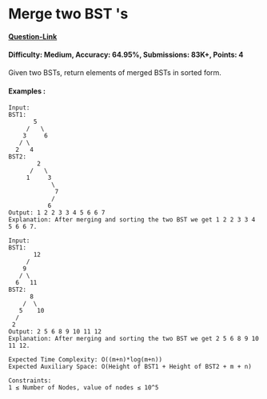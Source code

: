 # Merge two BST 's
#### [Question-Link](https://www.geeksforgeeks.org/problems/merge-two-bst-s/1)
#### Difficulty: Medium, Accuracy: 64.95%, Submissions: 83K+, Points: 4

Given two BSTs, return elements of merged BSTs in sorted form.

#### Examples :
```
Input:
BST1:
       5
     /   \
    3     6
   / \
  2   4  
BST2:
        2
      /   \
     1     3
            \
             7
            /
           6
Output: 1 2 2 3 3 4 5 6 6 7
Explanation: After merging and sorting the two BST we get 1 2 2 3 3 4 5 6 6 7.
```
```
Input:
BST1:
       12
     /   
    9
   / \    
  6   11
BST2:
      8
    /  \
   5    10
  /
 2
Output: 2 5 6 8 9 10 11 12
Explanation: After merging and sorting the two BST we get 2 5 6 8 9 10 11 12.
```
```
Expected Time Complexity: O((m+n)*log(m+n))
Expected Auxiliary Space: O(Height of BST1 + Height of BST2 + m + n)

Constraints:
1 ≤ Number of Nodes, value of nodes ≤ 10^5
```
